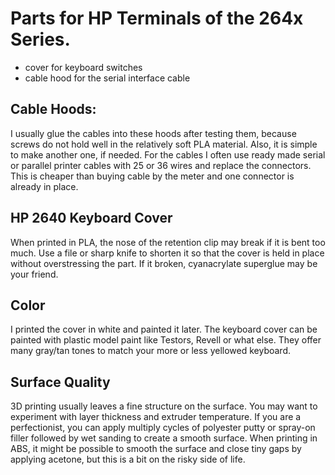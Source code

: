 <h1>Parts for HP Terminals of the 264x Series.</h1>
<ul>
  <li>cover for keyboard switches</li>
  <li>cable hood for the serial interface cable</li>
</ul>

<h2>Cable Hoods:</h2>
I usually glue the cables into these hoods after testing them, because screws do not hold well in the relatively soft PLA material.
Also, it is simple to make another one, if needed. 
For the cables I often use ready made serial or parallel printer cables with 25 or 36 wires and replace the connectors.
This is cheaper than buying cable by the meter and one connector is already in place.

<h2>HP 2640 Keyboard Cover</h2>
When printed in PLA, the nose of the retention clip may break if it is bent too much. 
Use a file or sharp knife to shorten it so that the cover is held in place without overstressing the part.
If it broken, cyanacrylate superglue may be your friend.

<h2>Color</h2>
I printed the cover in white and painted it later.
The keyboard cover can be painted with plastic model paint like Testors, Revell or what else. 
They offer many gray/tan tones to match your more or less yellowed keyboard.

<h2>Surface Quality</h2>
3D printing usually leaves a fine structure on the surface. You may want to experiment with layer thickness and extruder temperature.
If you are a perfectionist, you can apply multiply cycles of polyester putty or spray-on filler followed by wet sanding to create a smooth surface.
When printing in ABS, it might be possible to smooth the surface and close tiny gaps by applying acetone, but this is a bit on the risky side of life.
